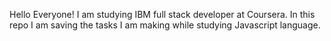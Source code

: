 Hello Everyone!
I am studying IBM full stack developer at Coursera.
In this repo I am saving the tasks I am making while studying Javascript language.
